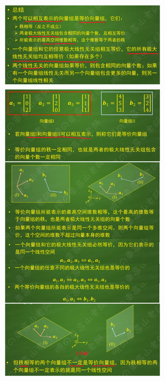 ![](../photo/Pasted%20image%2020240618150005.png)

![](../photo/Pasted%20image%2020240618150112.png)
![](../photo/Pasted%20image%2020240618150708.png)
![](../photo/Pasted%20image%2020240618150742.png)